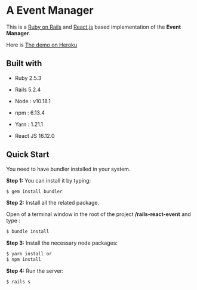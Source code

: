 # A Event Manager

This is a [Ruby on Rails](https://rubyonrails.org/) and [React.js](https://reactjs.org/) based implementation of the **Event Manager**.



Here is [The demo on Heroku](https://rails-react-event.herokuapp.com/)



## Built with

- Ruby 2.5.3

- Rails 5.2.4

- Node : v10.18.1

- npm : 6.13.4 

- Yarn : 1.21.1

- React JS 16.12.0

  

## Quick Start

You need to have bundler installed in your system.

**Step 1:** You can install it by typing:

```bash
$ gem install bundler
```



**Step 2:** Install all the related package.

Open of a terminal window in the root of the project **/rails-react-event** and type :

```bash
$ bundle install
```



**Step 3:** Install the necessary node packages:

```bash
$ yarn install or 
$ npm install
```



**Step 4:** Run the server:

```bash
$ rails s
```

